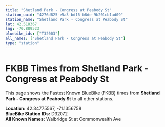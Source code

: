 ```yaml
---
title: "Shetland Park - Congress at Peabody St"
station_uuid: "4276d825-e5a3-bd16-b8de-9b201cb1ad09"
station_name: "Shetland Park - Congress at Peabody St"
lat: 42.518367
lng: -70.889523
bluebike_ids: ["T32003"]
all_names: ["Shetland Park - Congress at Peabody St"]
type: "station"
---
```


# FKBB Times from Shetland Park - Congress at Peabody St

This page shows the Fastest Known BlueBike (FKBB) times from **Shetland Park - Congress at Peabody St** to all other stations.

**Location:** 42.34775567, -71.1356758  
**BlueBike Station IDs:** D32072  
**All Known Names:** Walbridge St at Commonwealth Ave

